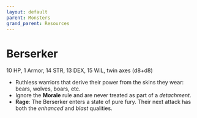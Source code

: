```yaml
---
layout: default
parent: Monsters
grand_parent: Resources
---
```


# Berserker

10 HP, 1 Armor, 14 STR, 13 DEX, 15 WIL, twin axes (d8+d8)

- Ruthless warriors that derive their power from the skins they wear: bears, wolves, boars, etc.
- Ignore the **Morale** rule and are never treated as part of a _detachment_.
- **Rage**: The Berserker enters a state of pure fury. Their next attack has both the _enhanced_ and _blast_ qualities.

